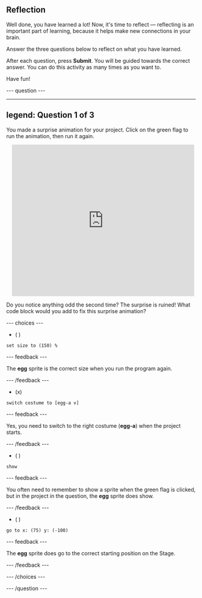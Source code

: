 
## Reflection

Well done, you have learned a lot! Now, it's time to reflect — reflecting is an important part of learning, because it helps make new connections in your brain.

Answer the three questions below to reflect on what you have learned.

After each question, press **Submit**. You will be guided towards the correct answer. You can do this activity as many times as you want to.

Have fun!

--- question ---

---
legend: Question 1 of 3
---

You made a surprise animation for your project. Click on the green flag to run the animation, then run it again.

<div class="scratch-preview" style="margin-left: 15px;">
  <iframe allowtransparency="true" width="485" height="402" src="https://scratch.mit.edu/projects/embed/499932713/?autostart=false" frameborder="0"></iframe>
</div>

Do you notice anything odd the second time? The surprise is ruined! What code block would you add to fix this surprise animation?

--- choices ---

- ( ) 
```blocks3
set size to (150) %
```

  --- feedback ---

 The **egg** sprite is the correct size when you run the program again.

  --- /feedback ---

- (x) 
```blocks3
switch costume to [egg-a v]
```

  --- feedback ---

 Yes, you need to switch to the right costume (**egg-a**) when the project starts.

  --- /feedback ---

- ( ) 
```blocks3
show
```

  --- feedback ---

 You often need to remember to show a sprite when the green flag is clicked, but in the project in the question, the **egg** sprite does show.

  --- /feedback ---

- ( ) 
```blocks3
go to x: (75) y: (-100)
```

  --- feedback ---

 The **egg** sprite does go to the correct starting position on the Stage.

  --- /feedback ---

--- /choices ---

--- /question ---
